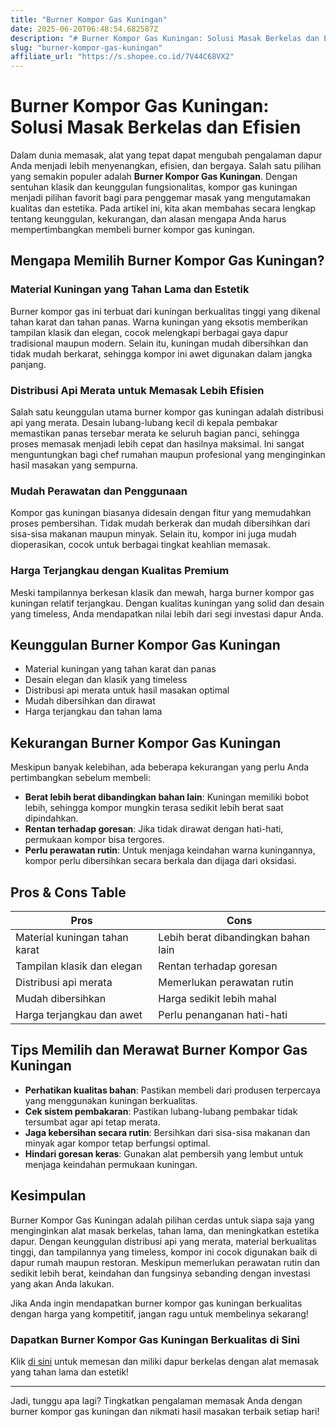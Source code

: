 ```yaml
---
title: "Burner Kompor Gas Kuningan"
date: 2025-06-20T06:48:54.682587Z
description: "# Burner Kompor Gas Kuningan: Solusi Masak Berkelas dan Efisien..."
slug: "burner-kompor-gas-kuningan"
affiliate_url: "https://s.shopee.co.id/7V44C68VX2"
---
```

# Burner Kompor Gas Kuningan: Solusi Masak Berkelas dan Efisien

Dalam dunia memasak, alat yang tepat dapat mengubah pengalaman dapur Anda menjadi lebih menyenangkan, efisien, dan bergaya. Salah satu pilihan yang semakin populer adalah **Burner Kompor Gas Kuningan**. Dengan sentuhan klasik dan keunggulan fungsionalitas, kompor gas kuningan menjadi pilihan favorit bagi para penggemar masak yang mengutamakan kualitas dan estetika. Pada artikel ini, kita akan membahas secara lengkap tentang keunggulan, kekurangan, dan alasan mengapa Anda harus mempertimbangkan membeli burner kompor gas kuningan.

## Mengapa Memilih Burner Kompor Gas Kuningan?

### Material Kuningan yang Tahan Lama dan Estetik
Burner kompor gas ini terbuat dari kuningan berkualitas tinggi yang dikenal tahan karat dan tahan panas. Warna kuningan yang eksotis memberikan tampilan klasik dan elegan, cocok melengkapi berbagai gaya dapur tradisional maupun modern. Selain itu, kuningan mudah dibersihkan dan tidak mudah berkarat, sehingga kompor ini awet digunakan dalam jangka panjang.

### Distribusi Api Merata untuk Memasak Lebih Efisien
Salah satu keunggulan utama burner kompor gas kuningan adalah distribusi api yang merata. Desain lubang-lubang kecil di kepala pembakar memastikan panas tersebar merata ke seluruh bagian panci, sehingga proses memasak menjadi lebih cepat dan hasilnya maksimal. Ini sangat menguntungkan bagi chef rumahan maupun profesional yang menginginkan hasil masakan yang sempurna.

### Mudah Perawatan dan Penggunaan
Kompor gas kuningan biasanya didesain dengan fitur yang memudahkan proses pembersihan. Tidak mudah berkerak dan mudah dibersihkan dari sisa-sisa makanan maupun minyak. Selain itu, kompor ini juga mudah dioperasikan, cocok untuk berbagai tingkat keahlian memasak.

### Harga Terjangkau dengan Kualitas Premium
Meski tampilannya berkesan klasik dan mewah, harga burner kompor gas kuningan relatif terjangkau. Dengan kualitas kuningan yang solid dan desain yang timeless, Anda mendapatkan nilai lebih dari segi investasi dapur Anda.

## Keunggulan Burner Kompor Gas Kuningan

- Material kuningan yang tahan karat dan panas
- Desain elegan dan klasik yang timeless
- Distribusi api merata untuk hasil masakan optimal
- Mudah dibersihkan dan dirawat
- Harga terjangkau dan tahan lama

## Kekurangan Burner Kompor Gas Kuningan

Meskipun banyak kelebihan, ada beberapa kekurangan yang perlu Anda pertimbangkan sebelum membeli:

- **Berat lebih berat dibandingkan bahan lain**: Kuningan memiliki bobot lebih, sehingga kompor mungkin terasa sedikit lebih berat saat dipindahkan.
- **Rentan terhadap goresan**: Jika tidak dirawat dengan hati-hati, permukaan kompor bisa tergores.
- **Perlu perawatan rutin**: Untuk menjaga keindahan warna kuningannya, kompor perlu dibersihkan secara berkala dan dijaga dari oksidasi.

## Pros & Cons Table

| **Pros**                          | **Cons**                              |
|-----------------------------------|--------------------------------------|
| Material kuningan tahan karat    | Lebih berat dibandingkan bahan lain |
| Tampilan klasik dan elegan      | Rentan terhadap goresan             |
| Distribusi api merata           | Memerlukan perawatan rutin         |
| Mudah dibersihkan               | Harga sedikit lebih mahal           |
| Harga terjangkau dan awet       | Perlu penanganan hati-hati          |

## Tips Memilih dan Merawat Burner Kompor Gas Kuningan

- **Perhatikan kualitas bahan**: Pastikan membeli dari produsen terpercaya yang menggunakan kuningan berkualitas.
- **Cek sistem pembakaran**: Pastikan lubang-lubang pembakar tidak tersumbat agar api tetap merata.
- **Jaga kebersihan secara rutin**: Bersihkan dari sisa-sisa makanan dan minyak agar kompor tetap berfungsi optimal.
- **Hindari goresan keras**: Gunakan alat pembersih yang lembut untuk menjaga keindahan permukaan kuningan.

## Kesimpulan

Burner Kompor Gas Kuningan adalah pilihan cerdas untuk siapa saja yang menginginkan alat masak berkelas, tahan lama, dan meningkatkan estetika dapur. Dengan keunggulan distribusi api yang merata, material berkualitas tinggi, dan tampilannya yang timeless, kompor ini cocok digunakan baik di dapur rumah maupun restoran. Meskipun memerlukan perawatan rutin dan sedikit lebih berat, keindahan dan fungsinya sebanding dengan investasi yang akan Anda lakukan.

Jika Anda ingin mendapatkan burner kompor gas kuningan berkualitas dengan harga yang kompetitif, jangan ragu untuk membelinya sekarang!

### Dapatkan Burner Kompor Gas Kuningan Berkualitas di Sini
Klik [di sini](https://s.shopee.co.id/7V44C68VX2) untuk memesan dan miliki dapur berkelas dengan alat memasak yang tahan lama dan estetik!

---

Jadi, tunggu apa lagi? Tingkatkan pengalaman memasak Anda dengan burner kompor gas kuningan dan nikmati hasil masakan terbaik setiap hari!